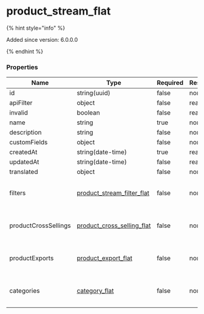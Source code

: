 
# product_stream_flat

{% hint style="info" %}

Added since version: 6.0.0.0

{% endhint %}

### Properties

|Name|Type|Required|Restrictions|Description|
|---|---|---|---|---|
|id|string(uuid)|false|none|none|
|apiFilter|object|false|read-only|none|
|invalid|boolean|false|read-only|none|
|name|string|true|none|none|
|description|string|false|none|none|
|customFields|object|false|none|none|
|createdAt|string(date-time)|true|read-only|none|
|updatedAt|string(date-time)|false|read-only|none|
|translated|object|false|none|none|
|filters|[product_stream_filter_flat](/schema/product_stream_filter_flat.md)|false|none|Added since version: 6.0.0.0|
|productCrossSellings|[product_cross_selling_flat](/schema/product_cross_selling_flat.md)|false|none|Added since version: 6.1.0.0|
|productExports|[product_export_flat](/schema/product_export_flat.md)|false|none|Added since version: 6.1.0.0|
|categories|[category_flat](/schema/category_flat.md)|false|none|Added since version: 6.0.0.0|
